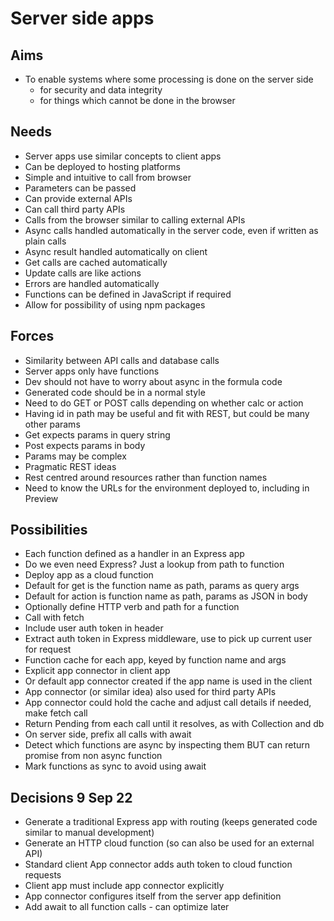 Server side apps
================

Aims
----

- To enable systems where some processing is done on the server side
    - for security and data integrity
    - for things which cannot be done in the browser

Needs
-----

- Server apps use similar concepts to client apps
- Can be deployed to hosting platforms
- Simple and intuitive to call from browser
- Parameters can be passed
- Can provide external APIs
- Can call third party APIs
- Calls from the browser similar to calling external APIs
- Async calls handled automatically in the server code, even if written as plain calls
- Async result handled automatically on client
- Get calls are cached automatically
- Update calls are like actions
- Errors are handled automatically
- Functions can be defined in JavaScript if required
- Allow for possibility of using npm packages

Forces
------

- Similarity between API calls and database calls
- Server apps only have functions
- Dev should not have to worry about async in the formula code
- Generated code should be in a normal style
- Need to do GET or POST calls depending on whether calc or action
- Having id in path may be useful and fit with REST, but could be many other params
- Get expects params in query string
- Post expects params in body
- Params may be complex
- Pragmatic REST ideas
- Rest centred around resources rather than function names
- Need to know the URLs for the environment deployed to, including in Preview

Possibilities
-------------

- Each function defined as a handler in an Express app
- Do we even need Express? Just a lookup from path to function
- Deploy app as a cloud function
- Default for get is the function name as path, params as query args
- Default for action is function name as path, params as JSON in body
- Optionally define HTTP verb and path for a function
- Call with fetch
- Include user auth token in header
- Extract auth token in Express middleware, use to pick up current user for request
- Function cache for each app, keyed by function name and args
- Explicit app connector in client app
- Or default app connector created if the app name is used in the client
- App connector (or similar idea) also used for third party APIs
- App connector could hold the cache and adjust call details if needed, make fetch call
- Return Pending from each call until it resolves, as with Collection and db
- On server side, prefix all calls with await
- Detect which functions are async by inspecting them BUT can return promise from non async function
- Mark functions as sync to avoid using await

Decisions 9 Sep 22
------------------

- Generate a traditional Express app with routing (keeps generated code similar to manual development)
- Generate an HTTP cloud function (so can also be used for an external API)
- Standard client App connector adds auth token to cloud function requests
- Client app must include app connector explicitly
- App connector configures itself from the server app definition
- Add await to all function calls - can optimize later

